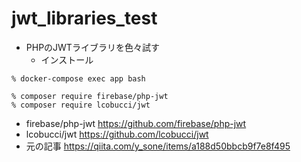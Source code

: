 # jwt_libraries_test
- PHPのJWTライブラリを色々試す
  - インストール
```shell
% docker-compose exec app bash

% composer require firebase/php-jwt
% composer require lcobucci/jwt
```
  - firebase/php-jwt
    https://github.com/firebase/php-jwt
  - lcobucci/jwt
    https://github.com/lcobucci/jwt
- 元の記事
  https://qiita.com/y_sone/items/a188d50bbcb9f7e8f495
